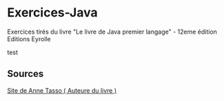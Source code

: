 # Exercices-Java
Exercices tirés du livre "Le livre de Java premier langage" - 12eme édition Editions Eyrolle

test

## Sources
<a href="http://www.annetasso.fr/Java/">Site de Anne Tasso ( Auteure du livre )</a> 
